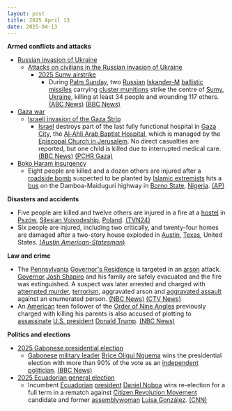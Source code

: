 ```yaml
---
layout: post
title: 2025 April 13
date: 2025-04-13
---
```



**Armed conflicts and attacks**

* [Russian invasion of Ukraine](https://en.wikipedia.org/wiki/Russian_invasion_of_Ukraine "Russian invasion of Ukraine")
  + [Attacks on civilians in the Russian invasion of Ukraine](https://en.wikipedia.org/wiki/Attacks_on_civilians_in_the_Russian_invasion_of_Ukraine "Attacks on civilians in the Russian invasion of Ukraine")
    - [2025 Sumy airstrike](https://en.wikipedia.org/wiki/2025_Sumy_airstrike "2025 Sumy airstrike")
      * During [Palm Sunday](https://en.wikipedia.org/wiki/Palm_Sunday "Palm Sunday"), two [Russian](https://en.wikipedia.org/wiki/Russian_Armed_Forces "Russian Armed Forces") [Iskander-M](https://en.wikipedia.org/wiki/9K720_Iskander "9K720 Iskander") [ballistic missiles](https://en.wikipedia.org/wiki/Ballistic_missile "Ballistic missile") carrying [cluster munitions](https://en.wikipedia.org/wiki/Cluster_munition "Cluster munition") strike the centre of [Sumy](https://en.wikipedia.org/wiki/Sumy "Sumy"), [Ukraine](https://en.wikipedia.org/wiki/Ukraine "Ukraine"), killing at least 34 people and wounding 117 others. [(ABC News)](https://abcnews.go.com/International/russian-missile-strike-ukraines-sumy-kills-mayor/story?id=120759230) [(BBC News)](https://www.bbc.co.uk/news/live/cd02zgrd3nnt)
* [Gaza war](https://en.wikipedia.org/wiki/Gaza_war "Gaza war")
  + [Israeli invasion of the Gaza Strip](https://en.wikipedia.org/wiki/Israeli_invasion_of_the_Gaza_Strip "Israeli invasion of the Gaza Strip")
    - [Israel](https://en.wikipedia.org/wiki/Israel "Israel") destroys part of the last fully functional hospital in [Gaza City](https://en.wikipedia.org/wiki/Gaza_City "Gaza City"), the [Al-Ahli Arab Baptist Hospital](https://en.wikipedia.org/wiki/Al-Ahli_Arab_Hospital "Al-Ahli Arab Hospital"), which is managed by the [Episcopal Church in Jerusalem](https://en.wikipedia.org/wiki/Episcopal_Church_in_Jerusalem_and_the_Middle_East "Episcopal Church in Jerusalem and the Middle East"). No direct casualties are reported, but one child is killed due to interrupted medical care. [(BBC News)](https://www.bbc.com/news/articles/cjr7l123zy5o) [(PCHR Gaza)](https://pchrgaza.org/israel-bombs-gazas-baptist-hospital-putting-it-out-of-service-and-leaving-nearly-one-million-palestinians-with-no-lifesaving-healthcare-services)
* [Boko Haram insurgency](https://en.wikipedia.org/wiki/Boko_Haram_insurgency "Boko Haram insurgency")
  + Eight people are killed and a dozen others are injured after a [roadside bomb](https://en.wikipedia.org/wiki/Improvised_explosive_device "Improvised explosive device") suspected to be planted by [Islamic extremists](https://en.wikipedia.org/wiki/Islamic_extremism "Islamic extremism") hits a [bus](https://en.wikipedia.org/wiki/Bus "Bus") on the Damboa-Maiduguri highway in [Borno State](https://en.wikipedia.org/wiki/Borno_State "Borno State"), [Nigeria](https://en.wikipedia.org/wiki/Nigeria "Nigeria"). [(AP)](https://apnews.com/article/10a769e94ab3c0b475e09f20ccd0742c)

**Disasters and accidents**

* Five people are killed and twelve others are injured in a fire at a [hostel](https://en.wikipedia.org/wiki/Hostel "Hostel") in [Pszów](https://en.wikipedia.org/wiki/Psz%C3%B3w "Pszów"), [Silesian Voivodeship](https://en.wikipedia.org/wiki/Silesian_Voivodeship "Silesian Voivodeship"), [Poland](https://en.wikipedia.org/wiki/Poland "Poland"). [(TVN24)](https://tvn24.pl/polska/pszow-pozar-hotelu-piec-osob-nie-zyje-st8409121)
* Six people are injured, including two critically, and twenty-four homes are damaged after a two-story house exploded in [Austin](https://en.wikipedia.org/wiki/Austin%2C_Texas "Austin, Texas"), [Texas](https://en.wikipedia.org/wiki/Texas "Texas"), United States. [(*Austin American-Statesman*)](https://www.statesman.com/story/news/local/2025/04/13/house-explodes-in-northwest-austin-mc-neil-road-us-183-police-say/83071996007/)

**Law and crime**

* The [Pennsylvania](https://en.wikipedia.org/wiki/Pennsylvania "Pennsylvania") [Governor's Residence](https://en.wikipedia.org/wiki/Pennsylvania_Governor%27s_Residence "Pennsylvania Governor's Residence") is targeted in an [arson](https://en.wikipedia.org/wiki/Arson "Arson") attack. [Governor](https://en.wikipedia.org/wiki/Governor_of_Pennsylvania "Governor of Pennsylvania") [Josh Shapiro](https://en.wikipedia.org/wiki/Josh_Shapiro "Josh Shapiro") and his family are safely evacuated and the fire was extinguished. A suspect was later arrested and charged with [attempted murder](https://en.wikipedia.org/wiki/Attempted_murder "Attempted murder"), [terrorism](https://en.wikipedia.org/wiki/Terrorism "Terrorism"), aggravated arson and [aggravated assault](https://en.wikipedia.org/wiki/Aggravated_assault "Aggravated assault") against an enumerated person. [(NBC News)](https://www.nbcnews.com/news/us-news/gov-josh-shapiro-residence-arson-investigation-rcna201044) [(CTV News)](https://www.ctvnews.ca/world/article/police-someone-set-fire-to-pennsylvania-governors-residence-no-one-was-injured/)
* An [American](https://en.wikipedia.org/wiki/Americans "Americans") teen follower of the [Order of Nine Angles](https://en.wikipedia.org/wiki/Order_of_Nine_Angles "Order of Nine Angles") previously charged with killing his parents is also accused of plotting to [assassinate](https://en.wikipedia.org/wiki/Assassinate "Assassinate") [U.S. president](https://en.wikipedia.org/wiki/U.S._president "U.S. president") [Donald Trump](https://en.wikipedia.org/wiki/Donald_Trump "Donald Trump"). [(NBC News)](https://www.nbcnews.com/news/us-news/teen-charged-killing-parents-planned-assassinate-trump-rcna201054)

**Politics and elections**

* [2025 Gabonese presidential election](https://en.wikipedia.org/wiki/2025_Gabonese_presidential_election "2025 Gabonese presidential election")
  + [Gabonese](https://en.wikipedia.org/wiki/Gabon "Gabon") [military leader](https://en.wikipedia.org/wiki/Committee_for_the_Transition_and_Restoration_of_Institutions "Committee for the Transition and Restoration of Institutions") [Brice Oligui Nguema](https://en.wikipedia.org/wiki/Brice_Oligui_Nguema "Brice Oligui Nguema") wins the presidential election with more than 90% of the vote as an [independent politician](https://en.wikipedia.org/wiki/Independent_politician "Independent politician"). [(BBC News)](https://www.bbc.com/news/articles/cp31kxg35dro)
* [2025 Ecuadorian general election](https://en.wikipedia.org/wiki/2025_Ecuadorian_general_election "2025 Ecuadorian general election")
  + Incumbent [Ecuadorian](https://en.wikipedia.org/wiki/Ecuador "Ecuador") [president](https://en.wikipedia.org/wiki/President_of_Ecuador "President of Ecuador") [Daniel Noboa](https://en.wikipedia.org/wiki/Daniel_Noboa "Daniel Noboa") wins re-election for a full term in a rematch against [Citizen Revolution Movement](https://en.wikipedia.org/wiki/Citizen_Revolution_Movement "Citizen Revolution Movement") candidate and former [assemblywoman](https://en.wikipedia.org/wiki/National_Assembly_%28Ecuador%29 "National Assembly (Ecuador)") [Luisa González](https://en.wikipedia.org/wiki/Luisa_Gonz%C3%A1lez "Luisa González"). [(CNN)](https://edition.cnn.com/2025/04/13/americas/ecuador-vote-noboa-gonzalez-latam-intl/index.html)
